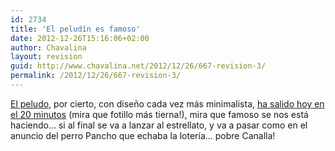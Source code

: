 ```yaml
---
id: 2734
title: 'El peludín es famoso'
date: 2012-12-26T15:16:06+02:00
author: Chavalina
layout: revision
guid: http://www.chavalina.net/2012/12/26/667-revision-3/
permalink: /2012/12/26/667-revision-3/
---
```

<a href="http://peludin.blogspot.com/" target="_blank">El peludo</a>, por cierto, con dise&ntilde;o cada vez más minimalista, <a href="http://www.20minutos.es/noticia/115959/0/peludo/blog/bitacora/" target="_blank">ha salido hoy en el 20 minutos</a> (mira que fotillo más tierna!), mira que famoso se nos está haciendo… si al final se va a lanzar al estrellato, y va a pasar como en el anuncio del perro Pancho que echaba la lotería… pobre Canalla!